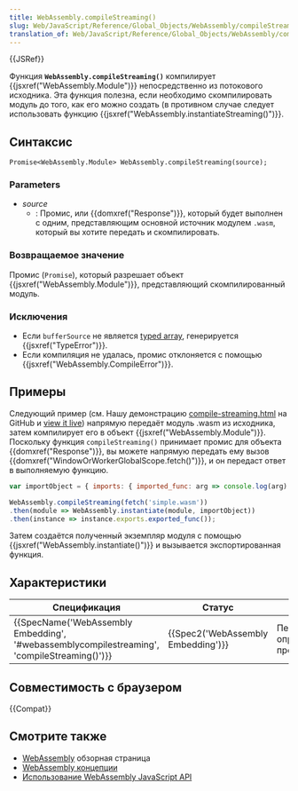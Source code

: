 ```yaml
---
title: WebAssembly.compileStreaming()
slug: Web/JavaScript/Reference/Global_Objects/WebAssembly/compileStreaming
translation_of: Web/JavaScript/Reference/Global_Objects/WebAssembly/compileStreaming
---
```

{{JSRef}}

Функция **`WebAssembly.compileStreaming()`** компилирует {{jsxref("WebAssembly.Module")}} непосредственно из потокового исходника. Эта функция полезна, если необходимо скомпилировать модуль до того, как его можно создать (в противном случае следует использовать функцию {{jsxref("WebAssembly.instantiateStreaming()")}}.

## Синтаксис

```
Promise<WebAssembly.Module> WebAssembly.compileStreaming(source);
```

### Parameters

- _source_
  - : Промис, или {{domxref("Response")}}, который будет выполнен с одним, представляющим основной источник модулем `.wasm`, который вы хотите передать и скомпилировать.

### Возвращаемое значение

Промис (`Promise`), который разрешает объект {{jsxref("WebAssembly.Module")}}, представляющий скомпилированный модуль.

### Исключения

- Если `bufferSource` не является [typed array](/ru/docs/Web/JavaScript/Typed_arrays), генерируется {{jsxref("TypeError")}}.
- Если компиляция не удалась, промис отклоняется с помощью {{jsxref("WebAssembly.CompileError")}}.

## Примеры

Следующий пример (см. Нашу демонстрацию [compile-streaming.html](https://github.com/mdn/webassembly-examples/blob/master/js-api-examples/compile-streaming.html) на GitHub и [view it live](https://mdn.github.io/webassembly-examples/js-api-examples/compile-streaming.html)) напрямую передаёт модуль .wasm из исходника, затем компилирует его в объект {{jsxref("WebAssembly.Module")}}.
Поскольку функция `compileStreaming()` принимает промис для объекта {{domxref("Response")}}, вы можете напрямую передать ему вызов {{domxref("WindowOrWorkerGlobalScope.fetch()")}}, и он передаст ответ в выполняемую функцию.

```js
var importObject = { imports: { imported_func: arg => console.log(arg) } };

WebAssembly.compileStreaming(fetch('simple.wasm'))
.then(module => WebAssembly.instantiate(module, importObject))
.then(instance => instance.exports.exported_func());
```

Затем создаётся полученный экземпляр модуля с помощью {{jsxref("WebAssembly.instantiate()")}} и вызывается экспортированная функция.

## Характеристики

| Спецификация                                                                                                             | Статус                                       | Коммент                             |
| ------------------------------------------------------------------------------------------------------------------------ | -------------------------------------------- | ----------------------------------- |
| {{SpecName('WebAssembly Embedding', '#webassemblycompilestreaming', 'compileStreaming()')}} | {{Spec2('WebAssembly Embedding')}} | Первоначальное определение проекта. |

## Совместимость с браузером

{{Compat}}

## Смотрите также

- [WebAssembly](/ru/docs/WebAssembly) обзорная страница
- [WebAssembly концепции](/ru/docs/WebAssembly/Concepts)
- [Использование WebAssembly JavaScript API](/ru/docs/WebAssembly/Using_the_JavaScript_API)
